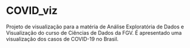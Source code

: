 # COVID_viz

Projeto de visualização para a matéria de Análise Exploratória de Dados e Visualização do curso de Ciências de Dados da FGV. É apresentado uma visualização dos casos de COVID-19 no Brasil.

